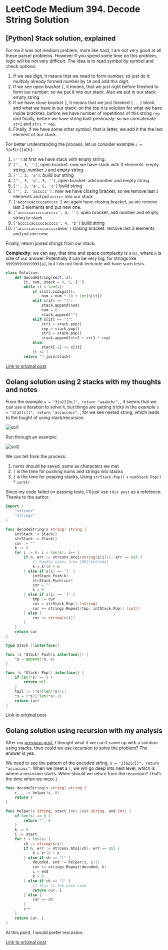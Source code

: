 # LeetCode Medium 394. Decode String Solution
## [Python] Stack solution, explained

For me it was not medium problem, more like hard, I am not very good at all these parser problems. However if you spend some time on this problem, logic will be not very difficult. The idea is to read symbol by symbol and check options:

1. If we see digit, it means that we need to form number, so just do it: multiply already formed number by `10` and add this digit.
2. If we see open bracket `[`, it means, that we just right before finished to form our number: so we put it into our stack. Also we put in our stack empty string.
3. If we have close bracket `]`, it means that we just finished `[...]` block and what we have in our stack: on the top it is solution for what we have inside bracktes, before we have number of repetitions of this string `rep` and finally, before we have string built previously: so we concatenate `str2` and `str1 * rep`.
4. Finally, if we have some other symbol, that is letter, we add it the the last element of our stack.

For better understanding the process, let us consider example `s = 3[a5[c]]4[b]`:

1. `['']` at first we have stack with empty string.
2. `['', 3, '']`, open bracket: now we have stack with 3 elements: empty string, number `3` and empty string.
3. `['', 3, 'a']`: build our string
4. `['', 3, 'a', 5, '']`, open bracket: add number and empty string
5. `['', 3, 'a', 5, 'c']` build string
6. `['', 3, 'accccc']` : now we have closing bracket, so we remove last `3` elements and put `accccc` into our stack
7. `['acccccacccccaccccc']` we again have closing bracket, so we remove last 3 elements and put new one.
8. `['acccccacccccaccccc', 4, '']`: open bracket, add number and empty string to stack
9. `['acccccacccccaccccc', 4, 'b']` build string
10. `['acccccacccccacccccbbbb']` closing bracket: remove last 3 elements and put one new.

Finally, return joined strings from our stack.

**Complexity:** we can say, that time and space complexity is `O(m)`, where `m` is size of our answer. Potentially it can be very big, for strings like `999999999999999[a]`, but I do not think leetcode will have such tests.

```python
class Solution:
    def decodeString(self, s):
        it, num, stack = 0, 0, [""]
        while it < len(s):
            if s[it].isdigit():
                num = num * 10 + int(s[it])
            elif s[it] == "[":
                stack.append(num)
                num = 0
                stack.append("")
            elif s[it] == "]":
                str1 = stack.pop()
                rep = stack.pop()
                str2 = stack.pop()
                stack.append(str2 + str1 * rep)
            else:
                stack[-1] += s[it]              
            it += 1           
        return "".join(stack)
```

[Link to original post](https://leetcode.com/problems/decode-string/discuss/941309/Python-Stack-solution-explained)

## Golang solution using 2 stacks with my thoughts and notes

From the example `s = "3[a]2[bc]", return "aaabcbc"`. , it seems that we can use a iteration to solve it, but things are getting tricky in the example `s = "3[a2[c]]", return "accaccacc"`. , for we see nested string, which leads to the tought of using stack/recursion.

![sol1](images/sol1.png)

Run through an example:

![sol2](images/sol2.png)

We can tell from the process:

1. nums should be saved, same as characters we met
2. `[` is the time for pushing nums and strings into stacks
3. `]` is the time for popping stacks. Using `strStack.Pop()` + `numStack.Pop()` * `curStr`

Since my code failed on passing tests, I'll just use `this post` as a reference. Thanks to the author.

```go
import (
	"strconv"
	"strings"
)

func decodeString(s string) string {
	intStack := Stack{}
	strStack := Stack{}
	cur := ""
	k := 0
	for i := 0; i < len(s); i++ {
		if n, err := strconv.Atoi(string(s[i])); err == nil {
			// handle cases like 100[leetcode]
			k = k*10 + n
		} else if s[i] == '[' {
			intStack.Push(k)
			strStack.Push(cur)
			cur = ""
			k = 0
		} else if s[i] == ']' {
			tmp := cur
			cur = strStack.Pop().(string)
			cur += strings.Repeat(tmp, intStack.Pop().(int))
		} else {
			cur += string(s[i])
		}
	}
	return cur
}

type Stack []interface{}

func (s *Stack) Push(x interface{}) {
	*s = append(*s, x)
}

func (s *Stack) Pop() interface{} {
	if len(*s) == 0 {
		return nil
	}
	tail := (*s)[len(*s)-1]
	*s = (*s)[:len(*s)-1]
	return tail
}
```
[Link to original post](https://leetcode.com/problems/decode-string/discuss/346216/Golang-solution-using-2-stacks-with-my-thoughts-and-notes)

## Golang solution using recursion with my analysis
After my [previous post](https://leetcode.com/problems/decode-string/discuss/346216/Golang-solution-using-2-stacks-with-my-thoughts-and-notes), I thought what if we can't came up with a solution using stacks, then could we use recursion to solve the problem? The answer is yes.

We need to see the pattern of the encoded string.
`s = "3[a2[c]]", return "accaccacc"`.
When we meet a `[`, we will go deep into next level, which is where a recursion starts. When should we return from the recursion? That’s the time when we meet `]`.

```go
func decodeString(s string) string {
	r, _ := helper(s, 0)
	return r
}

func helper(s string, start int) (cur string, end int) {
	if len(s) == 0 {
		return "", 0
	}
	k := 0
	i := start
	for i < len(s) {
		ch := string(s[i])
		if n, err := strconv.Atoi(ch); err == nil {
			k = k*10 + n
		} else if ch == "[" {
			decoded, end := helper(s, i+1)
			cur += strings.Repeat(decoded, k)
			i = end
			k = 0
		} else if ch == "]" {
			// this is the base case
			return cur, i
		} else {
			cur += ch
		}
		i++
	}
	return cur, i
}
```

At this point, I would prefer recursion.

[Link to original post](https://leetcode.com/problems/decode-string/discuss/346959/Golang-solution-using-recursion-with-my-analysis)